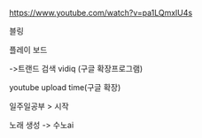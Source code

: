 https://www.youtube.com/watch?v=pa1LQmxlU4s

블링

플레이 보드

->트랜드 검색
vidiq (구글 확장프로그램)

youtube upload time(구글 확장)

일주일공부 > 시작

노래 생성 -> 수노ai

